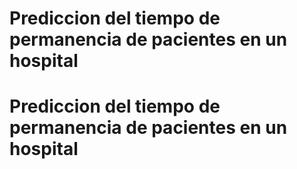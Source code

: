 # Prediccion del tiempo de permanencia de pacientes en un hospital
# Prediccion del tiempo de permanencia de pacientes en un hospital
